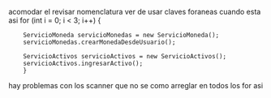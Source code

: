 acomodar el revisar nomenclatura ver de usar claves foraneas
cuando esta asi
for (int i = 0; i < 3; i++) {
            
        
        ServicioMoneda servicioMonedas = new ServicioMoneda();
        servicioMonedas.crearMonedaDesdeUsuario();
        
        ServicioActivos servicioActivos = new ServicioActivos();
        servicioActivos.ingresarActivo();
        }
        
 hay problemas con los scanner que no se como arreglar en todos los for asi 